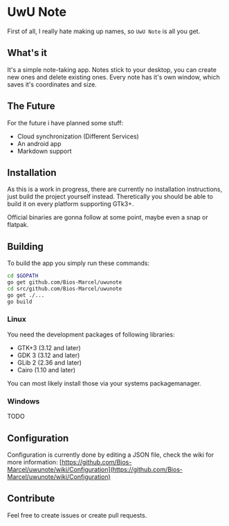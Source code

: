 # UwU Note

First of all, I really hate making up names, so `UwU Note` is all you get.

## What's it

It's a simple note-taking app. Notes stick to your desktop, you can create new ones and delete existing ones.
Every note has it's own window, which saves it's coordinates and size.

## The Future

For the future i have planned some stuff:

* Cloud synchronization (Different Services)
* An android app
* Markdown support

## Installation

As this is a work in progress, there are currently no installation instructions, just build the project yourself instead.
Theretically you should be able to build it on every platform supporting GTk3+.

Official binaries are gonna follow at some point, maybe even a snap or flatpak.

## Building

To build the app you simply run these commands:

```bash
cd $GOPATH
go get github.com/Bios-Marcel/uwunote
cd src/github.com/Bios-Marcel/uwunote
go get ./...
go build
```

### Linux

You need the development packages of following libraries:

* GTK+3 (3.12 and later)
* GDK 3 (3.12 and later)
* GLib 2 (2.36 and later)
* Cairo (1.10 and later)

You can most likely install those via your systems packagemanager.

### Windows

TODO

## Configuration

Configuration is currently done by editing a JSON file, check the wiki for more information:
[https://github.com/Bios-Marcel/uwunote/wiki/Configuration](https://github.com/Bios-Marcel/uwunote/wiki/Configuration)

## Contribute

Feel free to create issues or create pull requests.